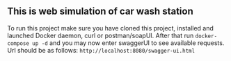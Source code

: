 <h2>This is web simulation of car wash station</h2>

To run this project make sure you have cloned this project, installed and launched Docker daemon, curl or postman/soapUI.
After that run ```docker-compose up -d``` and you may now enter swaggerUI to see available requests. Url should be as follows:
```http://localhost:8080/swagger-ui.html```